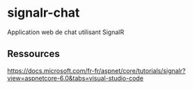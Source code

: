 # signalr-chat

Application web de chat utilisant SignalR

## Ressources

https://docs.microsoft.com/fr-fr/aspnet/core/tutorials/signalr?view=aspnetcore-6.0&tabs=visual-studio-code
